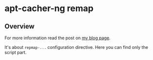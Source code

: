 # apt-cacher-ng remap

## Overview
For more information read the post on [my blog page](http://blog.hudecof.net/posts/2014/08/15/apt-cacher-ng-and-remap.html).

It's about `repmap-...` configuration directive. Here you can find only the script part.
